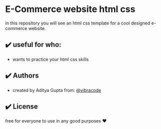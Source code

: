 # E-Commerce website html css

in this repository you will see an html css template for a cool designed e-commerce website.

## :heavy_check_mark: useful for who:

-   wants to practice your html css skills

## :heavy_check_mark: Authors

-   created by Aditya Gupta from: [@vibracode](https://www.github.com/aditya213037)

## :heavy_check_mark: License

free for everyone to use in any good purposes :heart:
